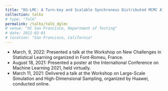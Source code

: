 ```yaml
---
title: "DG-LMC: A Turn-key and Scalable Synchronous Distributed MCMC Algorithm via Langevin Monte Carlo within Gibbs"
collection: talks
# type: "Talk"
permalink: /talks/talk_dglmc
# venue: "UC San Francisco, Department of Testing"
# date: 2012-03-01
# location: "San Francisco, California"
---
```


- March, 9, 2022: Presented a talk at the Workshop on New Challenges in Statistical Learning organized in Font-Romeu, France.
- August 18, 2021: Presented a poster at the International Conference on Machine Learning 2021, held virtually.
- March 11, 2021: Delivered a talk at the Workshop on Large-Scale Simulation and High-Dimensional Sampling, organized by Huawei, conducted online.